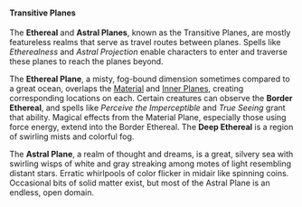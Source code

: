 #### Transitive Planes

The **Ethereal** and **Astral Planes**, known as the Transitive Planes, are mostly featureless realms that serve as travel routes between planes.
Spells like _Etherealness_ and _Astral Projection_ enable characters to enter and traverse these planes to reach the planes beyond.

The **Ethereal Plane**, a misty, fog-bound dimension sometimes compared to a great ocean, overlaps the [Material](#Material_Plane_the_material_plane) and [Inner Planes](#Inner_Planes_inner_planes), creating corresponding locations on each.
Certain creatures can observe the **Border Ethereal**, and spells like _Perceive the Imperceptible_ and _True Seeing_ grant that ability.
Magical effects from the Material Plane, especially those using force energy, extend into the Border Ethereal.
The **Deep Ethereal** is a region of swirling mists and colorful fog.

The **Astral Plane**, a realm of thought and dreams, is a great, silvery sea with swirling wisps of white and gray streaking among motes of light resembling distant stars.
Erratic whirlpools of color flicker in midair like spinning coins.
Occasional bits of solid matter exist, but most of the Astral Plane is an endless, open domain.
